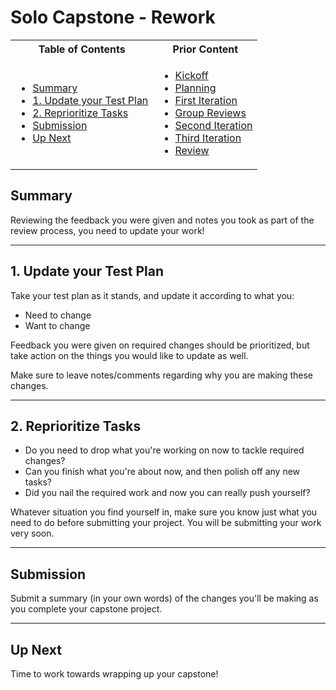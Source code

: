 # Solo Capstone - Rework

<table>
<tr>
<th> Table of Contents </th>
<th> Prior Content </th>
</tr>
<tr>
<td markdown="1">

- [Summary](#summary)
- [1. Update your Test Plan](#1-update-your-test-plan)
- [2. Reprioritize Tasks](#2-reprioritize-tasks)
- [Submission](#submission)
- [Up Next](#up-next)

</td>
<td markdown="1">

- <a target="\_blank" href="../2.15/project3.01.html">Kickoff</a>
- <a target="\_blank" href="../2.15/project3.02.html">Planning</a>
- <a target="\_blank" href="../2.15/project3.03.html">First Iteration</a>
- <a target="\_blank" href="../2.16/project3.04.html">Group Reviews</a>
- <a target="\_blank" href="../2.16/project3.05.html">Second Iteration</a>
- <a target="\_blank" href="../2.17/project3.06.html">Third Iteration</a>
- <a target="\_blank" href="../2.18/project3.07.html">Review</a>

</td>
</tr>
</table>

## Summary

Reviewing the feedback you were given and notes you took as part of the review
process, you need to update your work!

---

## 1. Update your Test Plan

Take your test plan as it stands, and update it according to what you:

- Need to change
- Want to change

Feedback you were given on required changes should be prioritized, but take
action on the things you would like to update as well.

Make sure to leave notes/comments regarding why you are making these changes.

---

## 2. Reprioritize Tasks

- Do you need to drop what you're working on now to tackle required changes?
- Can you finish what you're about now, and then polish off any new tasks?
- Did you nail the required work and now you can really push yourself?

Whatever situation you find yourself in, make sure you know just what you need
to do before submitting your project. You will be submitting your work very
soon.

---

## Submission

Submit a summary (in your own words) of the changes you'll be making as you
complete your capstone project.

---

## Up Next

Time to work towards wrapping up your capstone!
